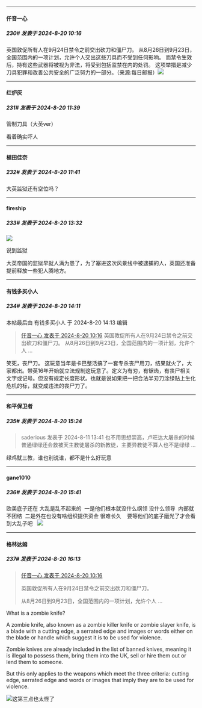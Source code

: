 ﻿
*****

####  仟音一心  
##### 230#       发表于 2024-8-20 10:16

英国敦促所有人在9月24日禁令之前交出砍刀和僵尸刀。
从8月26日到9月23日，全国范围内的一项计划，允许个人交出这些刀具而不受到任何影响。
而禁令生效后，持有这些武器将被视为非法，将受到包括监禁在内的处罚。
这项举措是减少刀具犯罪和改善公共安全的广泛努力的一部分。（来源:每日邮报）
 ​​​<img src="https://p.sda1.dev/19/76b51001ff685160ddd547df86372b21/image.jpg" referrerpolicy="no-referrer">


*****

####  红炉灰  
##### 231#       发表于 2024-8-20 11:39

管制刀具（大英ver）

看着确实吓人

*****

####  植田佳奈  
##### 232#       发表于 2024-8-20 11:41

大英监狱还有空位吗？


*****

####  fireship  
##### 233#       发表于 2024-8-20 13:32

<img src="https://static.saraba1st.com/image/smiley/face2017/065.png" referrerpolicy="no-referrer">

说到监狱

大英帝国的监狱早就人满为患了，为了塞进这次风景线中被逮捕的人，英国还准备提前释放一些犯人腾地方。


*****

####  有钱多买小人  
##### 234#       发表于 2024-8-20 14:11

 本帖最后由 有钱多买小人 于 2024-8-20 14:13 编辑 
<blockquote><a href="httphttps://bbs.saraba1st.com/2b/forum.php?mod=redirect&amp;goto=findpost&amp;pid=65951318&amp;ptid=2193956" target="_blank">仟音一心 发表于 2024-8-20 10:16</a>
英国敦促所有人在9月24日禁令之前交出砍刀和僵尸刀。
从8月26日到9月23日，全国范围内的一项计划，允许个人 ...</blockquote>
笑死，丧尸刀。
这玩意当年是卡巴整活搞了一套专杀丧尸用刀，结果就火了，大家都出。带英16年开始就立法规制这玩意了。定义为有刃，有锯齿，有丧尸相关文字或记号。但没有规定长度形状。也就是说如果把一把合法半刃刀涂绿贴上生化危机的标，就变成违法的丧尸刀了。


*****

####  和平保卫者  
##### 235#       发表于 2024-8-20 15:24

<blockquote>saderious 发表于 2024-8-11 13:41
也不用思想崇高，卢旺达大屠杀的时候普通绿绿还会救被天主教徒屠杀的新教徒，主要异教徒不算人也不是绿绿 ...</blockquote>
绿鸡鱿三教，谁也别说谁，都不是什么好玩意


*****

####  gane1010  
##### 236#       发表于 2024-8-20 15:41

欧美底子还在 大乱是乱不起来的  一是他们根本就没什么纲领 没什么领导  内部就不团结  二是外在也没有啥组织提供资金 很难长久    要等他们的底子磨光了才会看到大乱子吧   <img src="https://static.saraba1st.com/image/smiley/face2017/049.png" referrerpolicy="no-referrer">


*****

####  格林达姆  
##### 237#       发表于 2024-8-20 16:13

<blockquote><a href="httphttps://bbs.saraba1st.com/2b/forum.php?mod=redirect&amp;goto=findpost&amp;pid=65951318&amp;ptid=2193956" target="_blank">仟音一心 发表于 2024-8-20 10:16</a>

英国敦促所有人在9月24日禁令之前交出砍刀和僵尸刀。

从8月26日到9月23日，全国范围内的一项计划，允许个人 ...</blockquote>
What is a zombie knife?

A zombie knife, also known as a zombie killer knife or zombie slayer knife, is a blade with a cutting edge, a serrated edge and images or words either on the blade or handle which suggest it is to be used for violence.

Zombie knives are already included in the list of banned knives, meaning it is illegal to possess them, bring them into the UK, sell or hire them out or lend them to someone.

But this only applies to the weapons which meet the three criteria: cutting edge, serrated edge and words or images that imply they are to be used for violence.

<img src="https://static.saraba1st.com/image/smiley/face2017/068.png" referrerpolicy="no-referrer">这第三点也太怪了

